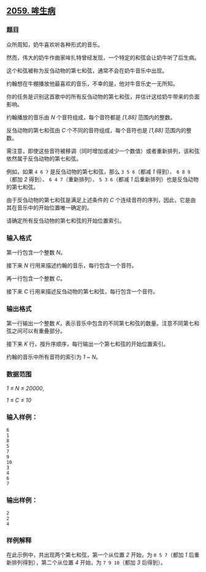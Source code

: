 ## [2059. 哞生病](https://www.acwing.com/problem/content/2061/)

### 题目

众所周知，奶牛喜欢听各种形式的音乐。

然而，伟大的奶牛作曲家哞扎特曾经发现，一个特定的和弦会让奶牛听了后生病。

这个和弦被称为反刍动物的第七和弦，通常不会在奶牛音乐中出现。

约翰想在牛棚播放他最喜欢的音乐，不幸的是，他对牛音乐史一无所知。

你的任务是识别这首歌中的所有反刍动物的第七和弦，并估计这给奶牛带来的负面影响。

约翰播放的音乐由 *N* 个音符组成，每个音符都是 *[1,88]* 范围内的整数。

反刍动物的第七和弦由 *C* 个不同的音符组成，每个音符也是 *[1,88]* 范围内的整数。

需注意，即使这些音符被移调（同时增加或减少一个数值）或者重新排列，该和弦依然属于反刍动物的第七和弦。

例如，如果 `4 6 7` 是反刍动物的第七和弦，那么 `3 5 6`（都减 *1* 得到）、 `6 8 9`（都加 *2* 得到）、 `6 4 7`（重新排列）、 `5 3 6`（都减 *1* 后重新排列）也是反刍动物的第七和弦。

由于反刍动物的第七和弦是满足上述条件的 *C* 个连续音符的序列，因此，它是由其在音乐中的开始位置唯一确定的。

请确定所有反刍动物的第七和弦的开始位置索引。

### 输入格式

第一行包含一个整数 *N*。

接下来 *N* 行用来描述约翰的音乐，每行包含一个音符。

再一行包含一个整数 *C*。

接下来 *C* 行用来描述反刍动物的第七和弦，每行包含一个音符。

### 输出格式

第一行输出一个整数 *K*，表示音乐中包含的不同第七和弦的数量。注意不同第七和弦之间可以有重叠部分。

接下来 *K* 行，按升序顺序，每行输出一个第七和弦的开始位置索引。

约翰的音乐中所有音符的索引为 *1 ~ N*。

### 数据范围

*1 ≤ N ≤ 20000*,

*1 ≤ C ≤ 10*

### 输入样例：

```
6
1
8
5
7
9
10
3
4
6
7
```

### 输出样例：

```
2
2
4
```

### 样例解释

在此示例中，共出现两个第七和弦，第一个从位置 *2* 开始，为 `8 5 7`（都加 *1* 后重新排列得到），第二个从位置 *4* 开始，为 `7 9 10`（都加 *3* 后得到）。
